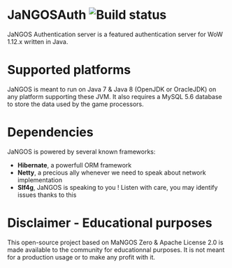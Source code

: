 # JaNGOSAuth ![Build status](https://travis-ci.org/Warkdev/JaNGOSAuth.png)
JaNGOS Authentication server is a featured authentication server for WoW 1.12.x written in Java. 

# Supported platforms
JaNGOS is meant to run on Java 7 & Java 8 (OpenJDK or OracleJDK) on any platform supporting these JVM. 
It also requires a MySQL 5.6 database to store the data used by the game processors.

# Dependencies
JaNGOS is powered by several known frameworks:
* **Hibernate**, a powerfull ORM framework
* **Netty**, a precious ally whenever we need to speak about network implementation
* **Slf4g**, JaNGOS is speaking to you ! Listen with care, you may identify issues thanks to this

# Disclaimer - Educational purposes
This open-source project based on MaNGOS Zero & Apache License 2.0 is made available to the community for educationnal purposes.
It is not meant for a production usage or to make any profit with it.
